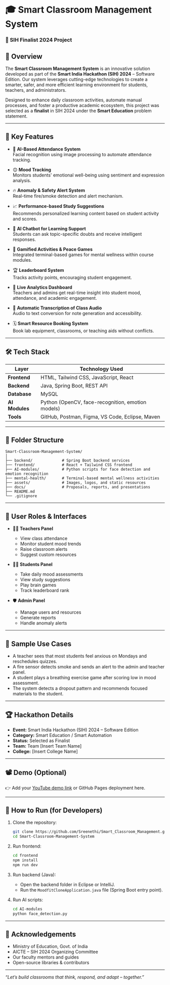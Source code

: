 
# 🎓 Smart Classroom Management System  
### 🚀 SIH Finalist 2024 Project

## 🧠 Overview

The **Smart Classroom Management System** is an innovative solution developed as part of the **Smart India Hackathon (SIH) 2024** – Software Edition. Our system leverages cutting-edge technologies to create a smarter, safer, and more efficient learning environment for students, teachers, and administrators.

Designed to enhance daily classroom activities, automate manual processes, and foster a productive academic ecosystem, this project was selected as a **finalist** in SIH 2024 under the **Smart Education** problem statement.

---

## 🎯 Key Features

- 🎥 **AI-Based Attendance System**  
  Facial recognition using image processing to automate attendance tracking.

- 😊 **Mood Tracking**  
  Monitors students' emotional well-being using sentiment and expression analysis.

- 🔥 **Anomaly & Safety Alert System**  
  Real-time fire/smoke detection and alert mechanism.

- 📈 **Performance-based Study Suggestions**  
  Recommends personalized learning content based on student activity and scores.

- 🤖 **AI Chatbot for Learning Support**  
  Students can ask topic-specific doubts and receive intelligent responses.

- 🧠 **Gamified Activities & Peace Games**  
  Integrated terminal-based games for mental wellness within course modules.

- 🏆 **Leaderboard System**  
  Tracks activity points, encouraging student engagement.

- 🔄 **Live Analytics Dashboard**  
  Teachers and admins get real-time insight into student mood, attendance, and academic engagement.

- 🧾 **Automatic Transcription of Class Audio**  
  Audio to text conversion for note generation and accessibility.

- 🗓️ **Smart Resource Booking System**  
  Book lab equipment, classrooms, or teaching aids without conflicts.

---

## 🛠 Tech Stack

| Layer         | Technology Used                                   |
|---------------|----------------------------------------------------|
| **Frontend**  | HTML, Tailwind CSS, JavaScript, React              |
| **Backend**   | Java, Spring Boot, REST API                        |
| **Database**  | MySQL                                              |
| **AI Modules**| Python (OpenCV, face-recognition, emotion models) |
| **Tools**     | GitHub, Postman, Figma, VS Code, Eclipse, Maven    |

---

## 📁 Folder Structure

```
Smart-Classroom-Management-System/
│
├── backend/             # Spring Boot backend services
├── frontend/            # React + Tailwind CSS frontend
├── AI-modules/          # Python scripts for face detection and emotion recognition
├── mental-health/       # Terminal-based mental wellness activities
├── assets/              # Images, logos, and static resources
├── docs/                # Proposals, reports, and presentations
├── README.md
└── .gitignore
```

---

## 🏫 User Roles & Interfaces

- 👨‍🏫 **Teachers Panel**
  - View class attendance
  - Monitor student mood trends
  - Raise classroom alerts
  - Suggest custom resources

- 👨‍🎓 **Students Panel**
  - Take daily mood assessments
  - View study suggestions
  - Play brain games
  - Track leaderboard rank

- 🛡️ **Admin Panel**
  - Manage users and resources
  - Generate reports
  - Handle anomaly alerts

---

## 🧪 Sample Use Cases

- A teacher sees that most students feel anxious on Mondays and reschedules quizzes.
- A fire sensor detects smoke and sends an alert to the admin and teacher panel.
- A student plays a breathing exercise game after scoring low in mood assessment.
- The system detects a dropout pattern and recommends focused materials to the student.

---

## 🏆 Hackathon Details

- **Event:** Smart India Hackathon (SIH) 2024 – Software Edition
- **Category:** Smart Education / Smart Automation
- **Status:** Selected as Finalist
- **Team:** Team [Insert Team Name]
- **College:** [Insert College Name]

---

## 📽️ Demo (Optional)
👉 Add your [YouTube demo link](https://www.youtube.com/) or GitHub Pages deployment here.

---

## 💬 How to Run (for Developers)

1. Clone the repository:
   ```bash
   git clone https://github.com/Sreenethi/Smart_Classroom_Management.git
   cd Smart-Classroom-Management-System
   ```

2. Run frontend:
   ```bash
   cd frontend
   npm install
   npm run dev
   ```

3. Run backend (Java):
   - Open the backend folder in Eclipse or IntelliJ.
   - Run the `MoodfitCloneApplication.java` file (Spring Boot entry point).

4. Run AI scripts:
   ```bash
   cd AI-modules
   python face_detection.py
   ```

---


## 🙌 Acknowledgements

- Ministry of Education, Govt. of India
- AICTE – SIH 2024 Organizing Committee
- Our faculty mentors and guides
- Open-source libraries & contributors

---

_“Let’s build classrooms that think, respond, and adapt – together.”_

